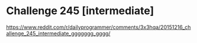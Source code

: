 # Challenge 245 [intermediate]

https://www.reddit.com/r/dailyprogrammer/comments/3x3hqa/20151216_challenge_245_intermediate_ggggggg_gggg/
